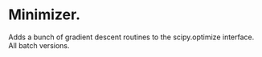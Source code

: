 # Minimizer.

Adds a bunch of gradient descent routines to the scipy.optimize interface. All batch versions.
